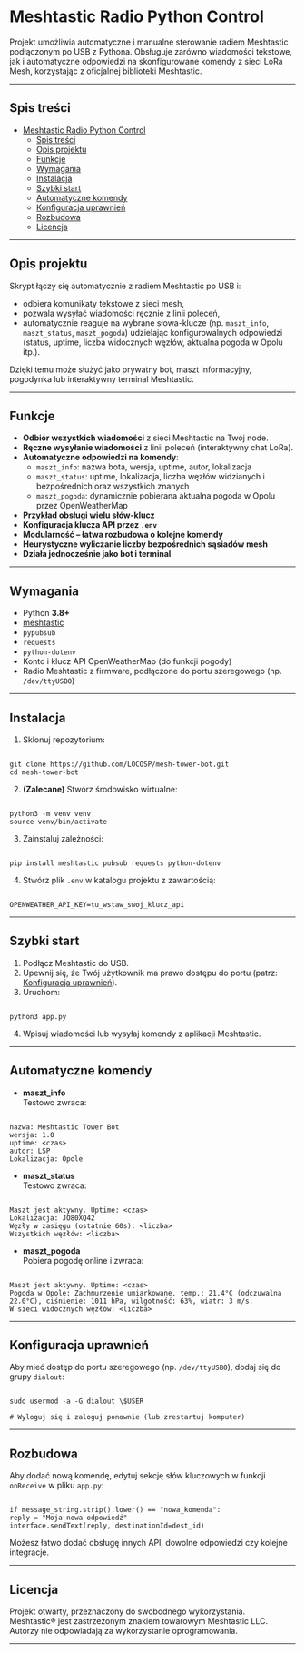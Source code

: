 # Meshtastic Radio Python Control

Projekt umożliwia automatyczne i manualne sterowanie radiem Meshtastic podłączonym po USB z Pythona. Obsługuje zarówno wiadomości tekstowe, jak i automatyczne odpowiedzi na skonfigurowane komendy z sieci LoRa Mesh, korzystając z oficjalnej biblioteki Meshtastic.

---

## Spis treści

- [Meshtastic Radio Python Control](#meshtastic-radio-python-control)
  - [Spis treści](#spis-treści)
  - [Opis projektu](#opis-projektu)
  - [Funkcje](#funkcje)
  - [Wymagania](#wymagania)
  - [Instalacja](#instalacja)
  - [Szybki start](#szybki-start)
  - [Automatyczne komendy](#automatyczne-komendy)
  - [Konfiguracja uprawnień](#konfiguracja-uprawnień)
  - [Rozbudowa](#rozbudowa)
  - [Licencja](#licencja)

---

## Opis projektu

Skrypt łączy się automatycznie z radiem Meshtastic po USB i:
- odbiera komunikaty tekstowe z sieci mesh,
- pozwala wysyłać wiadomości ręcznie z linii poleceń,
- automatycznie reaguje na wybrane słowa-klucze (np. `maszt_info`, `maszt_status`, `maszt_pogoda`) udzielając konfigurowalnych odpowiedzi (status, uptime, liczba widocznych węzłów, aktualna pogoda w Opolu itp.).

Dzięki temu może służyć jako prywatny bot, maszt informacyjny, pogodynka lub interaktywny terminal Meshtastic.

---

## Funkcje

- **Odbiór wszystkich wiadomości** z sieci Meshtastic na Twój node.
- **Ręczne wysyłanie wiadomości** z linii poleceń (interaktywny chat LoRa).
- **Automatyczne odpowiedzi na komendy**:
    - `maszt_info`: nazwa bota, wersja, uptime, autor, lokalizacja
    - `maszt_status`: uptime, lokalizacja, liczba węzłów widzianych i bezpośrednich oraz wszystkich znanych
    - `maszt_pogoda`: dynamicznie pobierana aktualna pogoda w Opolu przez OpenWeatherMap
- **Przykład obsługi wielu słów-klucz**
- **Konfiguracja klucza API przez `.env`**
- **Modularność – łatwa rozbudowa o kolejne komendy**
- **Heurystyczne wyliczanie liczby bezpośrednich sąsiadów mesh**
- **Działa jednocześnie jako bot i terminal**

---

## Wymagania

- Python **3.8+**
- [meshtastic](https://github.com/meshtastic/python)
- `pypubsub`
- `requests`
- `python-dotenv`
- Konto i klucz API OpenWeatherMap (do funkcji pogody)
- Radio Meshtastic z firmware, podłączone do portu szeregowego (np. `/dev/ttyUSB0`)

---

## Instalacja

1. Sklonuj repozytorium:
```

git clone https://github.com/LOCOSP/mesh-tower-bot.git
cd mesh-tower-bot

```

2. **(Zalecane)** Stwórz środowisko wirtualne:
```

python3 -m venv venv
source venv/bin/activate

```

3. Zainstaluj zależności:
```

pip install meshtastic pubsub requests python-dotenv

```

4. Stwórz plik `.env` w katalogu projektu z zawartością:
```

OPENWEATHER_API_KEY=tu_wstaw_swoj_klucz_api

```

---

## Szybki start

1. Podłącz Meshtastic do USB.
2. Upewnij się, że Twój użytkownik ma prawo dostępu do portu (patrz: [Konfiguracja uprawnień](#konfiguracja-uprawnień)).
3. Uruchom:
```

python3 app.py

```
4. Wpisuj wiadomości lub wysyłaj komendy z aplikacji Meshtastic.

---

## Automatyczne komendy

- **maszt_info**  
Testowo zwraca:
```

nazwa: Meshtastic Tower Bot
wersja: 1.0
uptime: <czas>
autor: LSP
Lokalizacja: Opole

```
- **maszt_status**  
Testowo zwraca:
```

Maszt jest aktywny. Uptime: <czas>
Lokalizacja: JO80XQ42
Węzły w zasięgu (ostatnie 60s): <liczba>
Wszystkich węzłów: <liczba>

```
- **maszt_pogoda**  
Pobiera pogodę online i zwraca:
```

Maszt jest aktywny. Uptime: <czas>
Pogoda w Opole: Zachmurzenie umiarkowane, temp.: 21.4°C (odczuwalna 22.0°C), ciśnienie: 1011 hPa, wilgotność: 63%, wiatr: 3 m/s.
W sieci widocznych węzłów: <liczba>

```

---

## Konfiguracja uprawnień

Aby mieć dostęp do portu szeregowego (np. `/dev/ttyUSB0`), dodaj się do grupy `dialout`:
```

sudo usermod -a -G dialout \$USER

# Wyloguj się i zaloguj ponownie (lub zrestartuj komputer)

```

---

## Rozbudowa

Aby dodać nową komendę, edytuj sekcję słów kluczowych w funkcji `onReceive` w pliku `app.py`:

```

if message_string.strip().lower() == "nowa_komenda":
reply = "Moja nowa odpowiedź"
interface.sendText(reply, destinationId=dest_id)

```

Możesz łatwo dodać obsługę innych API, dowolne odpowiedzi czy kolejne integracje.

---

## Licencja

Projekt otwarty, przeznaczony do swobodnego wykorzystania.  
Meshtastic® jest zastrzeżonym znakiem towarowym Meshtastic LLC.  
Autorzy nie odpowiadają za wykorzystanie oprogramowania.

---
```